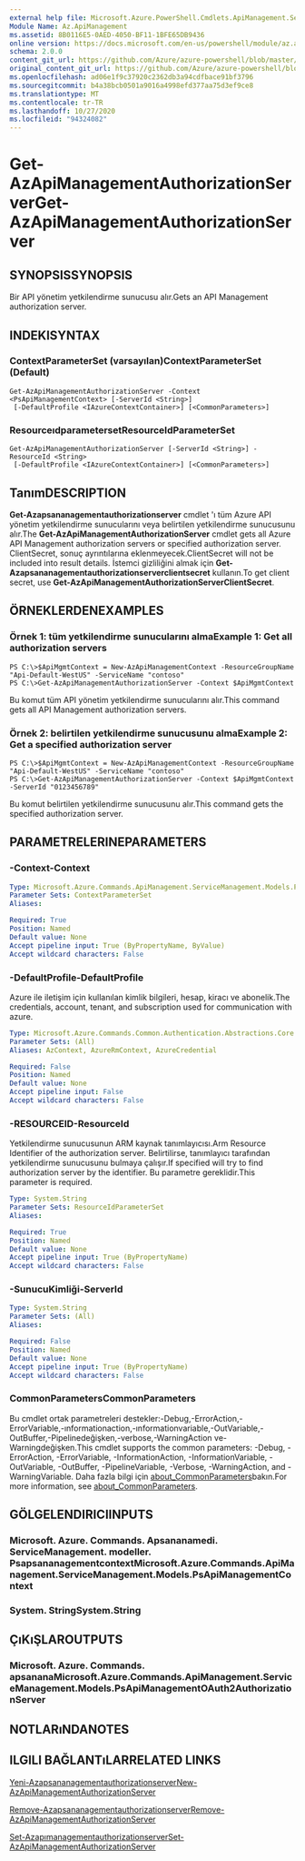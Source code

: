 ```yaml
---
external help file: Microsoft.Azure.PowerShell.Cmdlets.ApiManagement.ServiceManagement.dll-Help.xml
Module Name: Az.ApiManagement
ms.assetid: 8B0116E5-0AED-4050-BF11-1BFE65DB9436
online version: https://docs.microsoft.com/en-us/powershell/module/az.apimanagement/get-azapimanagementauthorizationserver
schema: 2.0.0
content_git_url: https://github.com/Azure/azure-powershell/blob/master/src/ApiManagement/ApiManagement/help/Get-AzApiManagementAuthorizationServer.md
original_content_git_url: https://github.com/Azure/azure-powershell/blob/master/src/ApiManagement/ApiManagement/help/Get-AzApiManagementAuthorizationServer.md
ms.openlocfilehash: ad06e1f9c37920c2362db3a94cdfbace91bf3796
ms.sourcegitcommit: b4a38bcb0501a9016a4998efd377aa75d3ef9ce8
ms.translationtype: MT
ms.contentlocale: tr-TR
ms.lasthandoff: 10/27/2020
ms.locfileid: "94324082"
---
```

# <span data-ttu-id="008b5-101">Get-AzApiManagementAuthorizationServer</span><span class="sxs-lookup"><span data-stu-id="008b5-101">Get-AzApiManagementAuthorizationServer</span></span>

## <span data-ttu-id="008b5-102">SYNOPSIS</span><span class="sxs-lookup"><span data-stu-id="008b5-102">SYNOPSIS</span></span>
<span data-ttu-id="008b5-103">Bir API yönetim yetkilendirme sunucusu alır.</span><span class="sxs-lookup"><span data-stu-id="008b5-103">Gets an API Management authorization server.</span></span>

## <span data-ttu-id="008b5-104">INDEKI</span><span class="sxs-lookup"><span data-stu-id="008b5-104">SYNTAX</span></span>

### <span data-ttu-id="008b5-105">ContextParameterSet (varsayılan)</span><span class="sxs-lookup"><span data-stu-id="008b5-105">ContextParameterSet (Default)</span></span>
```
Get-AzApiManagementAuthorizationServer -Context <PsApiManagementContext> [-ServerId <String>]
 [-DefaultProfile <IAzureContextContainer>] [<CommonParameters>]
```

### <span data-ttu-id="008b5-106">Resourceıdparameterset</span><span class="sxs-lookup"><span data-stu-id="008b5-106">ResourceIdParameterSet</span></span>
```
Get-AzApiManagementAuthorizationServer [-ServerId <String>] -ResourceId <String>
 [-DefaultProfile <IAzureContextContainer>] [<CommonParameters>]
```

## <span data-ttu-id="008b5-107">Tanım</span><span class="sxs-lookup"><span data-stu-id="008b5-107">DESCRIPTION</span></span>
<span data-ttu-id="008b5-108">**Get-Azapsananagementauthorizationserver** cmdlet 'ı tüm Azure API yönetim yetkilendirme sunucularını veya belirtilen yetkilendirme sunucusunu alır.</span><span class="sxs-lookup"><span data-stu-id="008b5-108">The **Get-AzApiManagementAuthorizationServer** cmdlet gets all Azure API Management authorization servers or specified authorization server.</span></span>
<span data-ttu-id="008b5-109">ClientSecret, sonuç ayrıntılarına eklenmeyecek.</span><span class="sxs-lookup"><span data-stu-id="008b5-109">ClientSecret will not be included into result details.</span></span> <span data-ttu-id="008b5-110">İstemci gizliliğini almak için **Get-Azapsananagementauthorizationserverclientsecret** kullanın.</span><span class="sxs-lookup"><span data-stu-id="008b5-110">To get client secret, use **Get-AzApiManagementAuthorizationServerClientSecret**.</span></span>

## <span data-ttu-id="008b5-111">ÖRNEKLERDEN</span><span class="sxs-lookup"><span data-stu-id="008b5-111">EXAMPLES</span></span>

### <span data-ttu-id="008b5-112">Örnek 1: tüm yetkilendirme sunucularını alma</span><span class="sxs-lookup"><span data-stu-id="008b5-112">Example 1: Get all authorization servers</span></span>
```
PS C:\>$ApiMgmtContext = New-AzApiManagementContext -ResourceGroupName "Api-Default-WestUS" -ServiceName "contoso"
PS C:\>Get-AzApiManagementAuthorizationServer -Context $ApiMgmtContext
```

<span data-ttu-id="008b5-113">Bu komut tüm API yönetim yetkilendirme sunucularını alır.</span><span class="sxs-lookup"><span data-stu-id="008b5-113">This command gets all API Management authorization servers.</span></span>

### <span data-ttu-id="008b5-114">Örnek 2: belirtilen yetkilendirme sunucusunu alma</span><span class="sxs-lookup"><span data-stu-id="008b5-114">Example 2: Get a specified authorization server</span></span>
```
PS C:\>$ApiMgmtContext = New-AzApiManagementContext -ResourceGroupName "Api-Default-WestUS" -ServiceName "contoso"
PS C:\>Get-AzApiManagementAuthorizationServer -Context $ApiMgmtContext -ServerId "0123456789"
```

<span data-ttu-id="008b5-115">Bu komut belirtilen yetkilendirme sunucusunu alır.</span><span class="sxs-lookup"><span data-stu-id="008b5-115">This command gets the specified authorization server.</span></span>

## <span data-ttu-id="008b5-116">PARAMETRELERINE</span><span class="sxs-lookup"><span data-stu-id="008b5-116">PARAMETERS</span></span>

### <span data-ttu-id="008b5-117">-Context</span><span class="sxs-lookup"><span data-stu-id="008b5-117">-Context</span></span>

```yaml
Type: Microsoft.Azure.Commands.ApiManagement.ServiceManagement.Models.PsApiManagementContext
Parameter Sets: ContextParameterSet
Aliases:

Required: True
Position: Named
Default value: None
Accept pipeline input: True (ByPropertyName, ByValue)
Accept wildcard characters: False
```

### <span data-ttu-id="008b5-118">-DefaultProfile</span><span class="sxs-lookup"><span data-stu-id="008b5-118">-DefaultProfile</span></span>
<span data-ttu-id="008b5-119">Azure ile iletişim için kullanılan kimlik bilgileri, hesap, kiracı ve abonelik.</span><span class="sxs-lookup"><span data-stu-id="008b5-119">The credentials, account, tenant, and subscription used for communication with azure.</span></span>

```yaml
Type: Microsoft.Azure.Commands.Common.Authentication.Abstractions.Core.IAzureContextContainer
Parameter Sets: (All)
Aliases: AzContext, AzureRmContext, AzureCredential

Required: False
Position: Named
Default value: None
Accept pipeline input: False
Accept wildcard characters: False
```

### <span data-ttu-id="008b5-120">-RESOURCEID</span><span class="sxs-lookup"><span data-stu-id="008b5-120">-ResourceId</span></span>
<span data-ttu-id="008b5-121">Yetkilendirme sunucusunun ARM kaynak tanımlayıcısı.</span><span class="sxs-lookup"><span data-stu-id="008b5-121">Arm Resource Identifier of the authorization server.</span></span> <span data-ttu-id="008b5-122">Belirtilirse, tanımlayıcı tarafından yetkilendirme sunucusunu bulmaya çalışır.</span><span class="sxs-lookup"><span data-stu-id="008b5-122">If specified will try to find authorization server by the identifier.</span></span> <span data-ttu-id="008b5-123">Bu parametre gereklidir.</span><span class="sxs-lookup"><span data-stu-id="008b5-123">This parameter is required.</span></span>

```yaml
Type: System.String
Parameter Sets: ResourceIdParameterSet
Aliases:

Required: True
Position: Named
Default value: None
Accept pipeline input: True (ByPropertyName)
Accept wildcard characters: False
```

### <span data-ttu-id="008b5-124">-SunucuKimliği</span><span class="sxs-lookup"><span data-stu-id="008b5-124">-ServerId</span></span>
```yaml
Type: System.String
Parameter Sets: (All)
Aliases:

Required: False
Position: Named
Default value: None
Accept pipeline input: True (ByPropertyName)
Accept wildcard characters: False
```

### <span data-ttu-id="008b5-125">CommonParameters</span><span class="sxs-lookup"><span data-stu-id="008b5-125">CommonParameters</span></span>
<span data-ttu-id="008b5-126">Bu cmdlet ortak parametreleri destekler:-Debug,-ErrorAction,-ErrorVariable,-ınformationaction,-ınformationvariable,-OutVariable,-OutBuffer,-Pipelinedeğişken,-verbose,-WarningAction ve-Warningdeğişken.</span><span class="sxs-lookup"><span data-stu-id="008b5-126">This cmdlet supports the common parameters: -Debug, -ErrorAction, -ErrorVariable, -InformationAction, -InformationVariable, -OutVariable, -OutBuffer, -PipelineVariable, -Verbose, -WarningAction, and -WarningVariable.</span></span> <span data-ttu-id="008b5-127">Daha fazla bilgi için [about_CommonParameters](http://go.microsoft.com/fwlink/?LinkID=113216)bakın.</span><span class="sxs-lookup"><span data-stu-id="008b5-127">For more information, see [about_CommonParameters](http://go.microsoft.com/fwlink/?LinkID=113216).</span></span>

## <span data-ttu-id="008b5-128">GÖLGELENDIRICI</span><span class="sxs-lookup"><span data-stu-id="008b5-128">INPUTS</span></span>

### <span data-ttu-id="008b5-129">Microsoft. Azure. Commands. Apsananamedi. ServiceManagement. modeller. Psapsananagementcontext</span><span class="sxs-lookup"><span data-stu-id="008b5-129">Microsoft.Azure.Commands.ApiManagement.ServiceManagement.Models.PsApiManagementContext</span></span>

### <span data-ttu-id="008b5-130">System. String</span><span class="sxs-lookup"><span data-stu-id="008b5-130">System.String</span></span>

## <span data-ttu-id="008b5-131">ÇıKıŞLAR</span><span class="sxs-lookup"><span data-stu-id="008b5-131">OUTPUTS</span></span>

### <span data-ttu-id="008b5-132">Microsoft. Azure. Commands. apsanana</span><span class="sxs-lookup"><span data-stu-id="008b5-132">Microsoft.Azure.Commands.ApiManagement.ServiceManagement.Models.PsApiManagementOAuth2AuthorizationServer</span></span>

## <span data-ttu-id="008b5-133">NOTLARıNDA</span><span class="sxs-lookup"><span data-stu-id="008b5-133">NOTES</span></span>

## <span data-ttu-id="008b5-134">ILGILI BAĞLANTıLAR</span><span class="sxs-lookup"><span data-stu-id="008b5-134">RELATED LINKS</span></span>

[<span data-ttu-id="008b5-135">Yeni-Azapsananagementauthorizationserver</span><span class="sxs-lookup"><span data-stu-id="008b5-135">New-AzApiManagementAuthorizationServer</span></span>](./New-AzApiManagementAuthorizationServer.md)

[<span data-ttu-id="008b5-136">Remove-Azapsananagementauthorizationserver</span><span class="sxs-lookup"><span data-stu-id="008b5-136">Remove-AzApiManagementAuthorizationServer</span></span>](./Remove-AzApiManagementAuthorizationServer.md)

[<span data-ttu-id="008b5-137">Set-Azapımanagementauthorizationserver</span><span class="sxs-lookup"><span data-stu-id="008b5-137">Set-AzApiManagementAuthorizationServer</span></span>](./Set-AzApiManagementAuthorizationServer.md)



